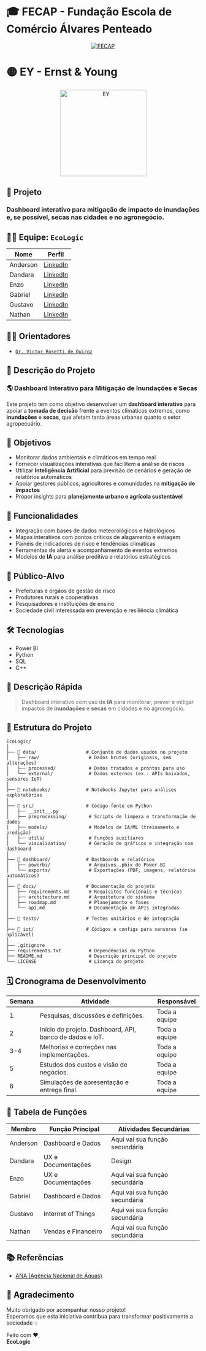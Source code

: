 # 🎓 **FECAP - Fundação Escola de Comércio Álvares Penteado**

<p align="center">
  <a href="https://www.fecap.br/">
    <img src="https://encrypted-tbn0.gstatic.com/images?q=tbn:ANd9GcRhZPrRa89Kma0ZZogxm0pi-tCn_TLKeHGVxywp-LXAFGR3B1DPouAJYHgKZGV0XTEf4AE&usqp=CAU" alt="FECAP" />
  </a>
</p>

# 🟡  **EY - Ernst & Young**

<p align="center">
  <a href="https://www.ey.com/pt_br/about-us">
    <img src="https://tse1.mm.bing.net/th/id/OIP.bc36gRicjZbcvILUXv-uMAHaHa?rs=1&pid=ImgDetMain&o=7&rm=3" alt="EY" width="225"/>
  </a>
</p>

## 🧠 **Projeto**

### Dashboard interativo para mitigação de impacto de inundações e, se possível, secas nas cidades e no agronegócio.

## 👨‍💻 **Equipe:** `EcoLogic`

|        Nome          |                          Perfil                                                                                                                                          |
|----------------------|--------------------------------------------------------------------------------------------------------------------------------------------------------------------------|
| Anderson             | [LinkedIn](https://www.linkedin.com/in/anderson-fernandez-2aa13924b/)                                                                                                    |
| Dandara              | [LinkedIn](https://www.linkedin.com/in/dandaramonike/)                                                                                                                   |
| Enzo                 | [LinkedIn](https://www.linkedin.com/in/enzohenrique777/)                                                                                                                 |
| Gabriel              | [LinkedIn](https://www.linkedin.com/in/gabriel-pires-2082b473/)                                                                                                          |
| Gustavo              | [LinkedIn](https://www.linkedin.com/in/gustavo-roberto-0aa488288/)                                                                                                       |
| Nathan               | [LinkedIn](https://www.linkedin.com/in/nathan-leandro-8bb064208/)                                                                                                        |

## 👨‍🏫 **Orientadores**

- [`Dr. Victor Rosetti de Quiroz`](https://www.linkedin.com/in/victorbarq/?originalSubdomain=br)

## 📝 **Descrição do Projeto**

### 🌎 Dashboard Interativo para Mitigação de Inundações e Secas

Este projeto tem como objetivo desenvolver um **dashboard interativo** para apoiar a **tomada de decisão** frente a eventos climáticos extremos, como **inundações** e **secas**, que afetam tanto áreas urbanas quanto o setor agropecuário.  

## 🎯 **Objetivos**

- Monitorar dados ambientais e climáticos em tempo real  
- Fornecer visualizações interativas que facilitem a análise de riscos  
- Utilizar **Inteligência Artificial** para previsão de cenários e geração de relatórios automáticos  
- Apoiar gestores públicos, agricultores e comunidades na **mitigação de impactos**  
- Propor insights para **planejamento urbano e agrícola sustentável**  

## 🚀 **Funcionalidades**

- Integração com bases de dados meteorológicos e hidrológicos  
- Mapas interativos com pontos críticos de alagamento e estiagem  
- Painéis de indicadores de risco e tendências climáticas  
- Ferramentas de alerta e acompanhamento de eventos extremos  
- Modelos de **IA** para análise preditiva e relatórios estratégicos  

## 👥 **Público-Alvo**

- Prefeituras e órgãos de gestão de risco  
- Produtores rurais e cooperativas  
- Pesquisadores e instituições de ensino  
- Sociedade civil interessada em prevenção e resiliência climática  

## 🛠️ **Tecnologias**

- Power BI
- Python
- SQL
- C++

## 📌 Descrição Rápida

> Dashboard interativo com uso de **IA** para monitorar, prever e mitigar impactos de **inundações** e **secas** em cidades e no agronegócio.

## 📁 Estrutura do Projeto

```
EcoLogic/
│
├── 📁 data/                  # Conjunto de dados usados no projeto
│   ├── raw/                  # Dados brutos (originais, sem alterações)
│   ├── processed/            # Dados tratados e prontos para uso
│   └── external/             # Dados externos (ex.: APIs baixados, sensores IoT)
│
├── 📁 notebooks/             # Notebooks Jupyter para análises exploratórias
│
├── 📁 src/                   # Código-fonte em Python
│   ├── __init__.py
│   ├── preprocessing/        # Scripts de limpeza e transformação de dados
│   ├── models/               # Modelos de IA/ML (treinamento e predição)
│   ├── utils/                # Funções auxiliares
│   └── visualization/        # Geração de gráficos e integração com dashboard
│
├── 📁 dashboard/             # Dashboards e relatórios
│   ├── powerbi/              # Arquivos .pbix do Power BI
│   └── exports/              # Exportações (PDF, imagens, relatórios automáticos)
│
├── 📁 docs/                  # Documentação do projeto
│   ├── requirements.md       # Requisitos funcionais e técnicos
│   ├── architecture.md       # Arquitetura do sistema
│   ├── roadmap.md            # Planejamento e fases
│   └── api.md                # Documentação de APIs integradas
│
├── 📁 tests/                 # Testes unitários e de integração
│
├── 📁 iot/                   # Códigos e configs para sensores (se aplicável)
│
├── .gitignore
├── requirements.txt          # Dependências do Python
├── README.md                 # Descrição principal do projeto
└── LICENSE                   # Licença do projeto
```

## 🗓️ Cronograma de Desenvolvimento

| Semana |                Atividade                                    |     Responsável           |
|--------|-------------------------------------------------------------|---------------------------|
|   1    | Pesquisas, discussões e definições.                         | Toda a equipe             |
|   2    | Início do projeto. Dashboard, API, banco de dados e IoT.    | Toda a equipe             | 
|  3-4   | Melhorias e correções nas implementações.                   | Toda a equipe             |
|   5    | Estudos dos custos e visão de negócios.                     | Toda a equipe             |
|   6    | Simulações de apresentação e entrega final.                 | Toda a equipe             |

## 👥 Tabela de Funções

| Membro           | Função Principal      | Atividades Secundárias                                      |
|------------------|-----------------------|-------------------------------------------------------------|
| Anderson         | Dashboard e Dados     | Aqui vai sua função secundária                              |
| Dandara          | UX e Documentações    | Design                                                      |
| Enzo             | UX e Documentações    | Aqui vai sua função secundária                              |
| Gabriel          | Dashboard e Dados     | Aqui vai sua função secundária                              |
| Gustavo          | Internet of Things    | Aqui vai sua função secundária                              |
| Nathan           | Vendas e Financeiro   | Aqui vai sua função secundária                              |

## 📚 Referências

- [ANA (Agência Nacional de Águas)](https://dadosabertos.ana.gov.br/)

## 🙏 Agradecimento

Muito obrigado por acompanhar nosso projeto!  
Esperamos que esta iniciativa contribua para transformar positivamente a sociedade 💡

Feito com ❤,<br>
**EcoLogic**